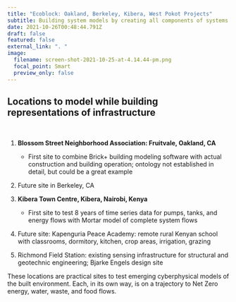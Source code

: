 ```yaml
---
title: "Ecoblock: Oakland, Berkeley, Kibera, West Pokot Projects"
subtitle: Building system models by creating all components of systems built for humans
date: 2021-10-26T00:48:44.791Z
draft: false
featured: false
external_link: ". "
image:
  filename: screen-shot-2021-10-25-at-4.14.44-pm.png
  focal_point: Smart
  preview_only: false
---
```

## Locations to model while building representations of infrastructure

<br>

1. **Blossom Street Neighborhood Association: Fruitvale, Oakland, CA**
    * First site to combine Brick+ building modeling software with actual construction and building operation; ontology not established in detail, but could be a great example

2.  Future site in Berkeley, CA

3.  **Kibera Town Centre, Kibera, Nairobi, Kenya**
    * First site to test 8 years of time series data for pumps, tanks, and energy flows with Mortar model of complete system flows

4. Future site: Kapenguria Peace Academy: remote rural Kenyan school with classrooms, dormitory, kitchen, crop areas, irrigation, grazing

5. Richmond Field Station: existing sensing infrastructure for structural and geotechnic engineering; Bjarke Engels design site

These locations are practical sites to test emerging cyberphysical models of the built environment. Each, in its own way, is on a trajectory to Net Zero energy, water, waste, and food flows.
